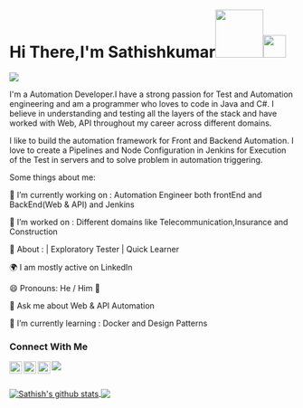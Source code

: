 # Hi There,I'm Sathishkumar<img src="https://www.smileysapp.com/gif-emoji/waving-hi.gif" width="85">[<img src='https://camo.githubusercontent.com/35d3d11359a49bf12aebb834cc13fd81b95eff4e/68747470733a2f2f6d656469612e67697068792e636f6d2f6d656469612f6876524a434c467a6361737252346961377a2f67697068792e676966' height='40'>](https://camo.githubusercontent.com/35d3d11359a49bf12aebb834cc13fd81b95eff4e/68747470733a2f2f6d656469612e67697068792e636f6d2f6d656469612f6876524a434c467a6361737252346961377a2f67697068792e676966)
<img src="https://github.com/AGSathishkumar/AGSATHISHKUMAR/blob/main/123%20(1).jpg">

I'm a Automation Developer.I have a strong passion for Test and Automation engineering and am a programmer who loves to code in Java and C#. I believe in understanding and    testing all the layers of the stack and have worked with Web, API throughout my career across different domains.
 
I like to build the automation framework for Front and Backend Automation. I love to create a Pipelines and Node Configuration in Jenkins for Execution of the Test in servers and to solve problem in automation triggering.

Some things about me:<br>

🔭 I’m currently working on : Automation Engineer both frontEnd and BackEnd(Web & API) and Jenkins <br>

💬 I’m worked on : Different domains like Telecommunication,Insurance and Construction <br>

🌱 About : | Exploratory Tester | Quick Learner

🌍 I am mostly active on LinkedIn

😄 Pronouns: He / Him 👨<br>

💬 Ask me about Web & API Automation

🌱 I’m currently learning : Docker and Design Patterns


### Connect With Me

<a href="https://www.linkedin.com/in/sathishkumar-sdet/">
  <img align="left" alt="Sathish's LinkedIN" width="22px" src="https://raw.githubusercontent.com/peterthehan/peterthehan/master/assets/linkedin.svg" />
</a>
<a href="mailto: satinfo25@gmail.com">
  <img align="left" alt="Sathish's Email" width="22px" src="https://cdn.jsdelivr.net/npm/simple-icons@v3/icons/gmail.svg" />
</a>
<a href="https://medium.com/@satinfo25">
  <img align="left" alt="Sathish's Medium" width="22px" src="https://cdn.jsdelivr.net/npm/simple-icons@3.0.1/icons/medium.svg" />
</a>

![](https://visitor-badge.glitch.me/badge?page_id=AGSathishkumar)

<br/>

<a href="https://github.com/AGSathishkumar">
  <img align="center" src="https://github-readme-stats.anuraghazra1.vercel.app/api?username=AGSathishkumar&show_icons=true&count_private=true&hide_border=true&theme=tokyonight" alt="Sathish's github stats" />
</a>
<a href="https://github.com/AGSathishkumar">
    <img align="center" src="https://github-readme-stats.vercel.app/api/top-langs/?username=AGSathishkumar&layout=compact&hide_border=true&hide=Jupyter%20Notebook ,html,Tex&langs_count=8&theme=tokyonight" />
</a>  
